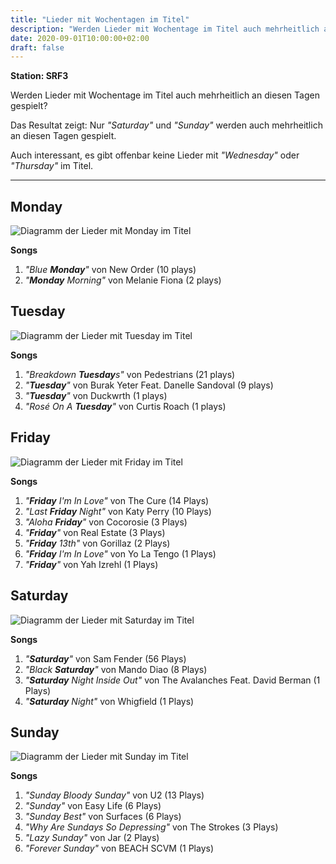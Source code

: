 ```yaml
---
title: "Lieder mit Wochentagen im Titel"
description: "Werden Lieder mit Wochentage im Titel auch mehrheitlich an diesen Tagen gespielt?"
date: 2020-09-01T10:00:00+02:00
draft: false
---
```


**Station: SRF3**

Werden Lieder mit Wochentage im Titel auch mehrheitlich an diesen Tagen gespielt?

Das Resultat zeigt: Nur _"Saturday"_ und _"Sunday"_ werden auch mehrheitlich an diesen Tagen gespielt.

Auch interessant, es gibt offenbar keine Lieder mit _"Wednesday"_ oder _"Thursday"_ im Titel.

---

## Monday

![Diagramm der Lieder mit Monday im Titel](/img/lieder-mit-wochentagen-im-titel-monday.png)

**Songs**

1. _"Blue **Monday**"_ von New Order (10 plays)
2. _"**Monday** Morning"_ von Melanie Fiona (2 plays)

## Tuesday

![Diagramm der Lieder mit Tuesday im Titel](/img/lieder-mit-wochentagen-im-titel-tuesday.png)

**Songs**

1. _"Breakdown **Tuesday**s"_ von Pedestrians (21 plays)
2. _"**Tuesday**"_ von Burak Yeter Feat. Danelle Sandoval (9 plays)
3. _"**Tuesday**"_ von Duckwrth (1 plays)
3. _"Rosé On A **Tuesday**"_ von Curtis Roach (1 plays)

## Friday

![Diagramm der Lieder mit Friday im Titel](/img/lieder-mit-wochentagen-im-titel-friday.png)

**Songs**

1. _"**Friday** I'm In Love"_ von The Cure (14 Plays)
2. _"Last **Friday** Night"_ von Katy Perry  (10 Plays)
3. _"Aloha **Friday**"_ von Cocorosie (3 Plays)
3. _"**Friday**"_ von Real Estate (3 Plays)
5. _"**Friday** 13th"_ von Gorillaz (2 Plays)
6. _"**Friday** I'm In Love"_ von Yo La Tengo (1 Plays)
6. _"**Friday**"_ von Yah Izrehl (1 Plays)

## Saturday

![Diagramm der Lieder mit Saturday im Titel](/img/lieder-mit-wochentagen-im-titel-saturday.png)

**Songs**

1. _"**Saturday**"_ von Sam Fender (56 Plays)
2. _"Black **Saturday**"_ von Mando Diao (8 Plays)
3. _"**Saturday** Night Inside Out"_ von The Avalanches Feat. David Berman (1 Plays)
3. _"**Saturday** Night"_ von Whigfield (1 Plays)

## Sunday

![Diagramm der Lieder mit Sunday im Titel](/img/lieder-mit-wochentagen-im-titel-sunday.png)

**Songs**

1. _"Sunday Bloody Sunday"_ von U2 (13 Plays)
2. _"Sunday"_ von Easy Life (6 Plays)
2. _"Sunday Best"_ von Surfaces (6 Plays)
4. _"Why Are Sundays So Depressing"_ von The Strokes (3 Plays)
5. _"Lazy Sunday"_ von Jar (2 Plays)
6. _"Forever Sunday"_ von BEACH SCVM (1 Plays)

